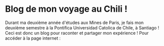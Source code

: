 # Blog de mon voyage au Chili !

Durant ma deuxième année d'études aux Mines de Paris, je fais mon deuxième semestre à la Pontifica Universidad Catolica de Chile, à Santiago !
Ceci est donc un blog pour raconter et partager mon expérience !
Pour accéder à la page internet :
